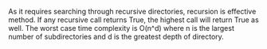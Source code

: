 As it requires searching through recursive directories, recursion is effective method.
If any recursive call returns True, the highest call will return True as well.
The worst case time complexity is O(n^d) where n is the largest number of subdirectories and d is the greatest depth
of directory.